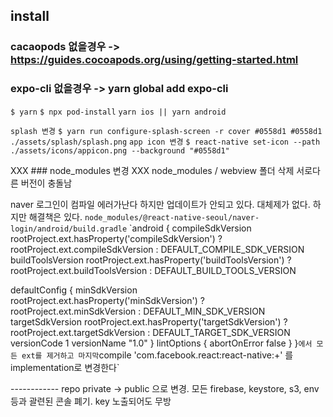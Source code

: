 ## install

### cacaopods 없을경우 -> https://guides.cocoapods.org/using/getting-started.html
### expo-cli 없을경우 -> yarn global add expo-cli

`$ yarn`
`$ npx pod-install`
`yarn ios || yarn android`

`splash 변경`
`$ yarn run configure-splash-screen -r cover #0558d1 #0558d1 ./assets/splash/splash.png`
`app icon 변경`
`$ react-native set-icon --path ./assets/icons/appicon.png --background "#0558d1"`

XXX ### node_modules 변경 XXX
node_modules / webview 폴더 삭제
서로다른 버전이 충돌남

naver 로그인이 컴파일 에러가난다 하지만 업데이트가 안되고 있다. 대체제가 없다. 하지만 해결책은 있다.
`node_modules/@react-native-seoul/naver-login/android/build.gradle`
`android {
  compileSdkVersion rootProject.ext.hasProperty('compileSdkVersion') ? rootProject.ext.compileSdkVersion : DEFAULT_COMPILE_SDK_VERSION
  buildToolsVersion rootProject.ext.hasProperty('buildToolsVersion') ? rootProject.ext.buildToolsVersion : DEFAULT_BUILD_TOOLS_VERSION

  defaultConfig {
    minSdkVersion rootProject.ext.hasProperty('minSdkVersion') ? rootProject.ext.minSdkVersion : DEFAULT_MIN_SDK_VERSION
    targetSdkVersion rootProject.ext.hasProperty('targetSdkVersion') ? rootProject.ext.targetSdkVersion : DEFAULT_TARGET_SDK_VERSION
    versionCode 1
    versionName "1.0"
  }
  lintOptions {
    abortOnError false
  }
}`
에서 모든 ext를 제거하고 마지막
`compile 'com.facebook.react:react-native:+' 를 implementation로 변경한다`


------------ repo private -> public 으로 변경. 모든 firebase, keystore, s3, env 등과 괄련된 콘솔 폐기. key 노출되어도 무방
